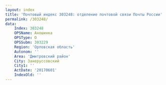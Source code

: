 ```yaml
---
layout: index
title: 'Почтовый индекс 303248: отделение почтовой связи Почты России'
permalink: /303248/
data:
    Index: 303248
    OPSName: Аношинка
    OPSType: О
    OPSSubm: 303229
    Region: 'Орловская область'
    Autonom: ''
    Area: 'Дмитровский район'
    City: Занеруссовский
    City1: ''
    ActDate: '20170601'
    IndexOld: ''
---
```

